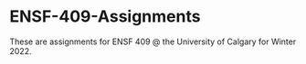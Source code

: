 # ENSF-409-Assignments
These are assignments for ENSF 409 @ the University of Calgary for Winter 2022.
